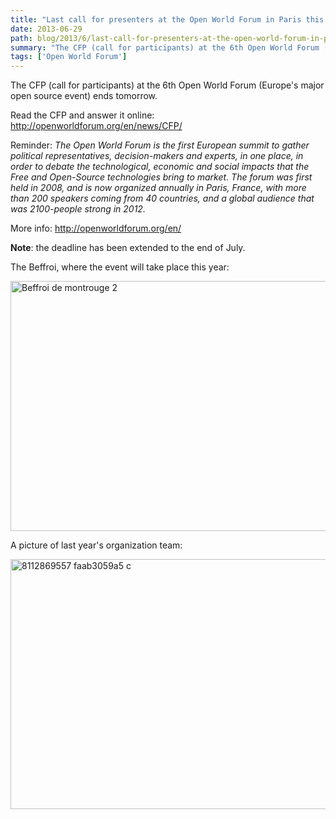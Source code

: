 ```yaml
---
title: "Last call for presenters at the Open World Forum in Paris this fall"
date: 2013-06-29
path: blog/2013/6/last-call-for-presenters-at-the-open-world-forum-in-paris-this-fall
summary: "The CFP (call for participants) at the 6th Open World Forum (Europe's major open source event) ends tomorrow."
tags: ['Open World Forum']
---
```


The CFP (call for participants) at the 6th Open World Forum (Europe's major open source event) ends tomorrow.

Read the CFP and answer it online: <http://openworldforum.org/en/news/CFP/>

Reminder: <em>The Open World Forum is the first European summit to gather political representatives, decision-makers and experts, in one place, in order to debate the technological, economic and social impacts that the Free and Open-Source technologies bring to market. The forum was first held in 2008, and is now organized annually in Paris, France, with more than 200 speakers coming from 40 countries, and a global audience that was 2100-people strong in 2012.</em>

More info: <http://openworldforum.org/en/>

**Note**: the deadline has been extended to the end of July.


The Beffroi, where the event will take place this year:

<img src="/images/1372509915.89-beffroi_de_montrouge_2.jpg" alt="Beffroi de montrouge 2" title="beffroi_de_montrouge_2.jpg" border="0" width="600" height="400" />

A picture of last year's organization team:

<img src="/images/1372509918.67-8112869557_faab3059a5_c.jpg" alt="8112869557 faab3059a5 c" title="8112869557_faab3059a5_c.jpg" border="0" width="600" height="400" />

